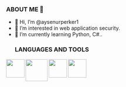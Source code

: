 
  ### ABOUT ME 👋
- 👋 Hi, I’m @aysenurperker1
- 👀 I’m interested in web application security.
- 🌱 I’m currently learning Python, C#..
  ### LANGUAGES AND TOOLS
 <p>
  <a target="_blank" rel="noopener noreferrer" href="https://camo.githubusercontent.com/e5f1cbf59a8752f8a31ba28ea3b788daf4c188a84870865acfc16c5567bfd5ce/68747470733a2f2f7365656b6c6f676f2e636f6d2f696d616765732f432f632d73686172702d632d6c6f676f2d303246313737313442412d7365656b6c6f676f2e636f6d2e706e67"><img align="left" width="50px" src="https://camo.githubusercontent.com/e5f1cbf59a8752f8a31ba28ea3b788daf4c188a84870865acfc16c5567bfd5ce/68747470733a2f2f7365656b6c6f676f2e636f6d2f696d616765732f432f632d73686172702d632d6c6f676f2d303246313737313442412d7365656b6c6f676f2e636f6d2e706e67" data-canonical-src="https://seeklogo.com/images/C/c-sharp-c-logo-02F17714BA-seeklogo.com.png" style="max-width:100%;"></a>
  </p>
<p>  
  <a target="_blank" rel="noopener noreferrer" href="https://camo.githubusercontent.com/e67d3013c5cbe661fed539310aceea56b75f90c0c26fb396723d1c45e6e8a274/68747470733a2f2f7777772e6364736c61622e6f72672f726563697065732f696d616765732f432e706e67"><img align="left" width="60px" src="https://camo.githubusercontent.com/e67d3013c5cbe661fed539310aceea56b75f90c0c26fb396723d1c45e6e8a274/68747470733a2f2f7777772e6364736c61622e6f72672f726563697065732f696d616765732f432e706e67" data-canonical-src="https://www.cdslab.org/recipes/images/C.png" style="max-width:100%;"></a>
</p>
<p> 
  <a target="_blank" rel="noopener noreferrer" href="https://camo.githubusercontent.com/451521f7abdc2395888dd5a15c1e0462cb2e92b7f6a57bbd922170703277e9e8/68747470733a2f2f696d6167652e666c617469636f6e2e636f6d2f69636f6e732f706e672f3531322f3930362f3930363332342e706e67"><img align="left" width="50px" src="https://camo.githubusercontent.com/451521f7abdc2395888dd5a15c1e0462cb2e92b7f6a57bbd922170703277e9e8/68747470733a2f2f696d6167652e666c617469636f6e2e636f6d2f69636f6e732f706e672f3531322f3930362f3930363332342e706e67" data-canonical-src="https://image.flaticon.com/icons/png/512/906/906324.png" style="max-width:100%;"></a>
  </p>
  <p>
  <a target="_blank" rel="noopener noreferrer" href="https://camo.githubusercontent.com/88392be3999fcb065b5a9382fcb36df6797b7aacd5f1afc6c75b8e268e2ac6ac/68747470733a2f2f63646e342e69636f6e66696e6465722e636f6d2f646174612f69636f6e732f6c6f676f732d6272616e64732d352f32342f756e6974792d3531322e706e67"><img align="left" width="50px" src="https://camo.githubusercontent.com/88392be3999fcb065b5a9382fcb36df6797b7aacd5f1afc6c75b8e268e2ac6ac/68747470733a2f2f63646e342e69636f6e66696e6465722e636f6d2f646174612f69636f6e732f6c6f676f732d6272616e64732d352f32342f756e6974792d3531322e706e67" data-canonical-src="https://cdn4.iconfinder.com/data/icons/logos-brands-5/24/unity-512.png" style="max-width:100%;"></a>
  </p>
  
<!---
aysenurperker1/aysenurperker1 is a ✨ special ✨ repository because its `README.md` (this file) appears on your GitHub profile.
You can click the Preview link to take a look at your changes.
--->
